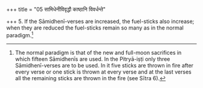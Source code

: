 +++
title = "05 सामिधेनीविवृद्धौ काष्ठानि विवर्धन्ते"

+++
5. If the Sāmidhenī-verses are increased, the fuel-sticks also increase; when they are reduced the fuel-sticks remain so many as in the normal paradigm.[^1]  

[^1]: The normal paradigm is that of the new and full-moon sacrifices in which fifteen Sāmidhenīs are used. In the Pitryā-iṣṭi only three Sāmidhenī-verses are to be used. In it five sticks are thrown in fire after every verse or one stick is thrown at every verse and at the last verses all the remaining sticks are thrown in the fire (see Sītra 6).  
